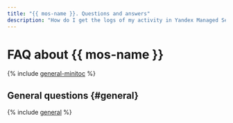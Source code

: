 ```yaml
---
title: "{{ mos-name }}. Questions and answers"
description: "How do I get the logs of my activity in Yandex Managed Service for {{ OS }}? Find the answer to this and other questions in this article."
---
```


# FAQ about {{ mos-name }}

{% include [general-minitoc](../../_qa/managed-opensearch/minitoc/general.md) %}

## General questions {#general}

{% include [general](../../_qa/managed-opensearch/general.md) %}
